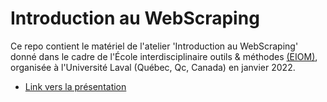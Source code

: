 # Introduction au WebScraping

Ce repo contient le matériel de l'atelier 'Introduction au WebScraping' donné dans le cadre de l'École interdisciplinaire outils & méthodes [(EIOM)](https://eiom.ca/), organisée à l'Université Laval (Québec, Qc, Canada) en janvier 2022.

+ [Link vers la présentation](https://benguinaudeau.com/maindoc/eiom_2022_webscraping/#1)



